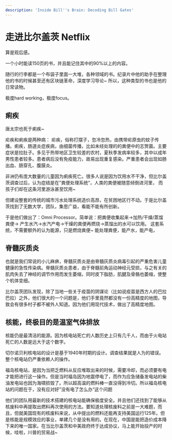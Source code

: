 ```yaml
---
description: 'Inside Bill''s Brain: Decoding Bill Gates'
---
```


# 走进比尔盖茨 Netflix

算是观后感。

一个小时能读150页的书，并且能记住其中的90%以上的内容。

随行的行李都是一个布袋子里面一大堆，各种领域的书。纪录片中他的助手在整理他的书的时候甚至还有区块链革命，深度学习导论~ 所以，这种类型的书也是他的日常读物。

极度hard working，极度focus。

## 痢疾

唐太宗也死于痢疾~

疟疾和痢疾是两种病： 疟疾，俗称打摆子，忽冷忽热，由携带疟原虫的蚊子传播。痢疾，肠道炎症疾病，由细菌传播，比如未经处理的的粪便中的志贺菌。主要症状是拉肚子。多见于热带地区卫生较差的农村，夏秋季发病率较多，其中以成年男性患者较多。患者病后没有免疫能力，故易出现重复感染。严重患者会出现如肠出血、肠穿孔、腹膜炎。

非洲仍有庞大数量的儿童因为痢疾死亡。很多人说是因为饮用水不干净，但比尔盖茨调查过后，认为症结是在”粪便处理系统“，人类的粪便被随意倾倒进河里， 而孩子们却在这条河里游泳甚至饮用~

但建设整套的传统的城市污水处理系统造价高昂，在贫困地区行不动。于是比尔盖茨找到了无数大学，团队，集思广益，看能不能有所创新。

于是他们做出了：Omni Processor。简单说：把粪便收集起来-&gt;加热/干燥/蒸馏 粪便-&gt; 产生水汽-&gt;水汽产电-&gt;干燥的粪便再燃烧-&gt;蒸馏出的水可以饮用。 这套系统，不需要额外的认为能源，只是燃烧粪便~ 能处理粪便，能产水，能产电，

## 脊髓灰质炎

也就是我们常说的小儿麻痹，脊髓灰质炎是由脊髓灰质炎病毒引起的严重危害儿童健康的急性传染病。脊髓灰质炎患者，由于脊髓前角运动神经元受损，与之有关的肌肉失去了神经的调节作用而发生萎缩，同时皮下脂肪，肌腱及骨骼也萎缩，使整个机体变细。

比尔盖茨团队发现，除了当地一些关于疫苗的阴谋论（比如说疫苗是西方人的巴拉巴拉）之外，他们很大的一个问题是，他们手里竟然都没有一份高精度的地图，导致会有很多村子都不被外人知道。因为他们用现代技术，做出了高精度地图。

## 核能，终极目的是温室气体排放

核能仍是最清洁的能源。因为核电站死亡的人数历史上只有几千人，而由于火电站死亡的人数是远大于这个数字。

切尔诺贝利核电站的设计是基于1940年时期的设计。调查结果就是人为的错误。整个核电站仍严重依赖人的操作。

福岛核电站，是因为当把乏燃料从反应堆取出来的时候，需要冷却，而必须要有电才能把进行这一操作。但是当时福岛因为地震停电了，而作为应急储备发电站的柴油发电站也因为海啸损毁了。所以超高温的燃料棒一直没得到冷切。所以福岛核电站的问题在于，没有应对好”没有电了怎么办“这个问题

他们的团队用最新的技术搭建的核电站能确保极度安全。并且他们还找到了能够从核废料中再提取出燃料再次使用的方法。要知道处理核废料之前是一大难题，而且，但就美国现有的核废料来说，从中提出的燃料还能再支持美国运行125年。但是核能是规模效应的事业，单建几个是没有用的。在现在，中国是能把造价成本降下来的唯一国家。在当比尔盖茨和中美政府终于达成协议，马上能开始投产的时候，哇啦，川普的贸易战~

